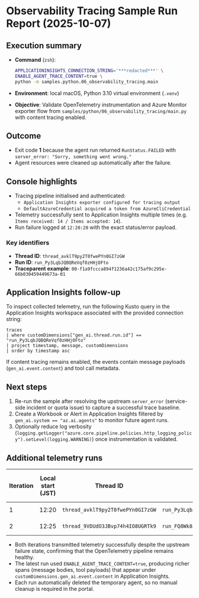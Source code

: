 # Observability Tracing Sample Run Report (2025-10-07)

## Execution summary

- **Command** (`zsh`):

  ```bash
  APPLICATIONINSIGHTS_CONNECTION_STRING='***redacted***' \
  ENABLE_AGENT_TRACE_CONTENT=true \
  python -m samples.python.06_observability_tracing.main
  ```

- **Environment**: local macOS, Python 3.10 virtual environment (`.venv`)
- **Objective**: Validate OpenTelemetry instrumentation and Azure Monitor exporter flow from `samples/python/06_observability_tracing/main.py` with content tracing enabled.

## Outcome

- Exit code **1** because the agent run returned `RunStatus.FAILED` with `server_error: "Sorry, something went wrong."`
- Agent resources were cleaned up automatically after the failure.

## Console highlights

- Tracing pipeline initialised and authenticated:
  - `Application Insights exporter configured for tracing output`
  - `DefaultAzureCredential acquired a token from AzureCliCredential`
- Telemetry successfully sent to Application Insights multiple times (e.g. `Items received: 14 / Items accepted: 14`).
- Run failure logged at `12:20:20` with the exact status/error payload.

### Key identifiers

- **Thread ID**: `thread_avklT9py2T0fwePYn0GI7zGW`
- **Run ID**: `run_Py3LqbJQBQReVqf0zHHjOFto`
- **Traceparent example**: `00-f1a9fccca894f1236a42c175af9c295e-66b030459449673a-01`

## Application Insights follow-up

To inspect collected telemetry, run the following Kusto query in the Application Insights workspace associated with the provided connection string:

```kusto
traces
| where customDimensions["gen_ai.thread.run.id"] == "run_Py3LqbJQBQReVqf0zHHjOFto"
| project timestamp, message, customDimensions
| order by timestamp asc
```

If content tracing remains enabled, the events contain message payloads (`gen_ai.event.content`) and tool call metadata.

## Next steps

1. Re-run the sample after resolving the upstream `server_error` (service-side incident or quota issue) to capture a successful trace baseline.
2. Create a Workbook or Alert in Application Insights filtered by `gen_ai.system == "az.ai.agents"` to monitor future agent runs.
3. Optionally reduce log verbosity (`logging.getLogger("azure.core.pipeline.policies.http_logging_policy").setLevel(logging.WARNING)`) once instrumentation is validated.

## Additional telemetry runs

| Iteration | Local start (JST) | Thread ID | Run ID | Outcome | Telemetry accepted (batch sizes) |
| --- | --- | --- | --- | --- | --- |
| 1 | 12:20 | `thread_avklT9py2T0fwePYn0GI7zGW` | `run_Py3LqbJQBQReVqf0zHHjOFto` | `FAILED` (`server_error`) | 14 |
| 2 | 12:25 | `thread_9VDUdO3JBvp74h4IO8UGRTk9` | `run_FQ8Wk8JyppdBDO3vzNieeenx` | `FAILED` (`server_error`) | 13, 7, 9, 12 |

- Both iterations transmitted telemetry successfully despite the upstream failure state, confirming that the OpenTelemetry pipeline remains healthy.
- The latest run used `ENABLE_AGENT_TRACE_CONTENT=true`, producing richer spans (message bodies, tool payloads) that appear under `customDimensions.gen_ai.event.content` in Application Insights.
- Each run automatically deleted the temporary agent, so no manual cleanup is required in the portal.
